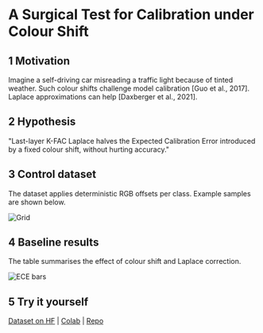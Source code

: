 # A Surgical Test for Calibration under Colour Shift

## 1 Motivation
Imagine a self-driving car misreading a traffic light because of tinted weather. Such colour shifts challenge model calibration [Guo et al., 2017]. Laplace approximations can help [Daxberger et al., 2021].

## 2 Hypothesis
"Last-layer K-FAC Laplace halves the Expected Calibration Error introduced by a fixed colour shift, without hurting accuracy."

## 3 Control dataset
The dataset applies deterministic RGB offsets per class. Example samples are shown below.

![Grid](examples/grid.png)

## 4 Baseline results
The table summarises the effect of colour shift and Laplace correction.

![ECE bars](examples/ece_bars.png)

## 5 Try it yourself
[Dataset on HF](https://huggingface.co/datasets/color-cifar10-shift) | [Colab](https://colab.research.google.com/github/<USER>/color-cifar10-shift/blob/main/notebooks/demo.ipynb) | [Repo](https://github.com/<USER>/color-cifar10-shift)
